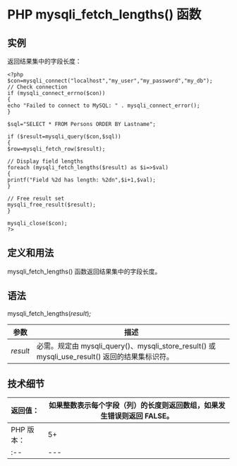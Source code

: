# PHP mysqli_fetch_lengths() 函数



## 实例

返回结果集中的字段长度：

```
<?php
$con=mysqli_connect("localhost","my_user","my_password","my_db");
// Check connection
if (mysqli_connect_errno($con))
{
echo "Failed to connect to MySQL: " . mysqli_connect_error();
}

$sql="SELECT * FROM Persons ORDER BY Lastname";

if ($result=mysqli_query($con,$sql))
{
$row=mysqli_fetch_row($result);

// Display field lengths
foreach (mysqli_fetch_lengths($result) as $i=>$val)
{
printf("Field %2d has length: %2dn",$i+1,$val);
}

// Free result set
mysqli_free_result($result);
}

mysqli_close($con);
?>
```

## 定义和用法

mysqli_fetch_lengths() 函数返回结果集中的字段长度。

## 语法

mysqli_fetch_lengths(_result_)_;_

| 参数 | 描述 |
| --- | --- |
| _result_ | 必需。规定由 mysqli_query()、mysqli_store_result() 或 mysqli_use_result() 返回的结果集标识符。 |

## 技术细节

| 返回值： | 如果整数表示每个字段（列）的长度则返回数组，如果发生错误则返回 FALSE。 |
| :-- | --- |
| PHP 版本： | 5+ |
| :-- | --- |

  